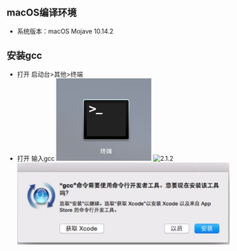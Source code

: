 ## macOS编译环境

* 系统版本：macOS Mojave 10.14.2


## 安装gcc
* 打开 启动台>其他>终端
* 打开 输入gcc
![2.1.1](https://raw.githubusercontent.com/Rtx8080Ti/Hi-C/master/screenshots/2/2.1.1.png)
![2.1.2](https://raw.githubusercontent.com/Rtx8080Ti/Hi-C/master/screenshots/2/)
![2.1.3](https://raw.githubusercontent.com/Rtx8080Ti/Hi-C/master/screenshots/2/2.1.3.png)
